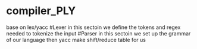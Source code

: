 # compiler_PLY
base on lex/yacc
#Lexer 
in this sectoin we define the tokens and regex needed to tokenize the input 
#Parser 
in this sectoin we set up the grammar of our language then yacc make shift/reduce table for us 
